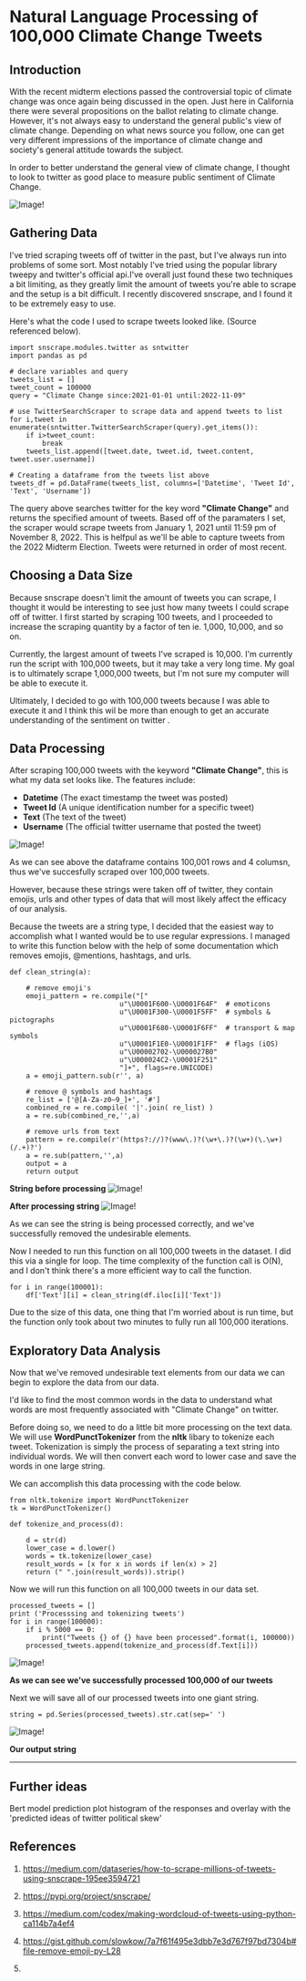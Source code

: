# Natural Language Processing of 100,000 Climate Change Tweets

## Introduction

With the recent midterm elections passed the controversial topic of climate change was once again being discussed in the open. Just here in California there were several propositions on the ballot relating to climate change. However, it's not always easy to understand the general public's view of climate change. Depending on what news source you follow, one can get very different impressions of the importance of climate change and society's general attitude towards the subject. 

In order to better understand the general view of climate change, I thought to look to twitter as good place to measure public sentiment of Climate Change. 

![Image!](Images/image2.jpg)

## Gathering Data

I've tried scraping tweets off of twitter in the past, but I've always run into problems of some sort. Most notably I've tried using the popular library tweepy and twitter's official api.I've overall just found these two techniques a bit limiting, as they greatly limit the amount of tweets you're able to scrape and the setup is a bit difficult. I recently discovered snscrape, and I found it to be extremely easy to use. 

Here's what the code I used to scrape tweets looked like. (Source referenced below).

```
import snscrape.modules.twitter as sntwitter
import pandas as pd

# declare variables and query
tweets_list = []
tweet_count = 100000
query = "Climate Change since:2021-01-01 until:2022-11-09" 

# use TwitterSearchScraper to scrape data and append tweets to list
for i,tweet in enumerate(sntwitter.TwitterSearchScraper(query).get_items()):
    if i>tweet_count:
        break
    tweets_list.append([tweet.date, tweet.id, tweet.content, tweet.user.username])
    
# Creating a dataframe from the tweets list above
tweets_df = pd.DataFrame(tweets_list, columns=['Datetime', 'Tweet Id', 'Text', 'Username'])
```

The query above searches twitter for the key word **"Climate Change"** and returns the specified amount of tweets. Based off of the paramaters I set, the scraper would scrape tweets from January 1, 2021 until 11:59 pm of November 8, 2022. This is helfpul as we'll be able to capture tweets from the 2022 Midterm Election. Tweets were returned in order of most recent. 


## Choosing a Data Size
Because snscrape doesn't limit the amount of tweets you can scrape, I thought it would be interesting to see just how many tweets I could scrape off of twitter. I first started by scraping 100 tweets, and I proceeded to increase the scraping quantity by a factor of ten ie. 1,000, 10,000, and so on. 

Currently, the largest amount of tweets I've scraped is 10,000. I'm currently run the script with 100,000 tweets, but it may take a very long time. My goal is to ultimately scrape 1,000,000 tweets, but I'm not sure my computer will be able to execute it.

Ultimately, I decided to go with 100,000 tweets because I was able to execute it and I think this wil be more than enough to get an accurate understanding of the sentiment on twitter .


## Data Processing

After scraping 100,000 tweets with the keyword **"Climate Change"**, this is what my data set looks like. The features include:
- **Datetime** (The exact timestamp the tweet was posted)
- **Tweet Id** (A unique identification number for a specific tweet)
- **Text** (The text of the tweet)
- **Username** (The official twitter username that posted the tweet)

![Image!](Images/image3.png)

As we can see above the dataframe contains 100,001 rows and 4 columsn, thus we've succesfully scraped over 100,000 tweets. 

However, because these strings were taken off of twitter, they contain emojis, urls and other types of data that will most likely affect the efficacy of our analysis. 

Because the tweets are a string type, I decided that the easiest way to accomplish what I wanted would be to use regular expressions. I managed to write this function below with the help of some documentation which removes emojis, @mentions, hashtags, and urls. 


```
def clean_string(a):
    
    # remove emoji's
    emoji_pattern = re.compile("["
                           u"\U0001F600-\U0001F64F"  # emoticons
                           u"\U0001F300-\U0001F5FF"  # symbols & pictographs
                           u"\U0001F680-\U0001F6FF"  # transport & map symbols
                           u"\U0001F1E0-\U0001F1FF"  # flags (iOS)
                           u"\U00002702-\U000027B0"
                           u"\U000024C2-\U0001F251"
                           "]+", flags=re.UNICODE)
    a = emoji_pattern.sub(r'', a)

    # remove @ symbols and hashtags
    re_list = ['@[A-Za-z0–9_]+', '#']
    combined_re = re.compile( '|'.join( re_list) )
    a = re.sub(combined_re,'',a)

    # remove urls from text
    pattern = re.compile(r'(https?://)?(www\.)?(\w+\.)?(\w+)(\.\w+)(/.+)?')
    a = re.sub(pattern,'',a)
    output = a
    return output

```

**String before processing**
![Image!](Images/image4.png)

**After processing string**
![Image!](Images/image5.png)

As we can see the string is being processed correctly, and we've successfully removed the undesirable elements. 

Now I needed to run this function on all 100,000 tweets in the dataset. I did this via a single for loop. The time complexity of the function call is O(N), and I don't think there's a more efficient way to call the function. 

```
for i in range(100001):
    df['Text'][i] = clean_string(df.iloc[i]['Text'])
```

Due to the size of this data, one thing that I'm worried about is run time, but the function only took about two minutes to fully run all 100,000 iterations. 

## Exploratory Data Analysis

Now that we've removed undesirable text elements from our data we can begin to explore the data from our data. 

I'd like to find the most common words in the data to understand what words are most frequently associated with "Climate Change" on twitter. 

Before doing so, we need to do a little bit more processing on the text data. We will use  **WordPunctTokenizer** from the **nltk** libary to tokenize each tweet. Tokenization is simply the process of separating a text string into individual words. We will then convert each word to lower case and save the words in one large string. 

We can accomplish this data processing with the code below. 

```
from nltk.tokenize import WordPunctTokenizer
tk = WordPunctTokenizer()

def tokenize_and_process(d):
    
    d = str(d)
    lower_case = d.lower()
    words = tk.tokenize(lower_case)
    result_words = [x for x in words if len(x) > 2]
    return (" ".join(result_words)).strip()

```
Now we will run this function on all 100,000 tweets in our data set. 


```
processed_tweets = []
print ('Processsing and tokenizing tweets')
for i in range(100000):
    if i % 5000 == 0:
        print("Tweets {} of {} have been processed".format(i, 100000))
    processed_tweets.append(tokenize_and_process(df.Text[i]))
```

![Image!](Images/image6.png)

**As we can see we've successfully processed 100,000 of our tweets**

Next we will save all of our processed tweets into one giant string. 

```
string = pd.Series(processed_tweets).str.cat(sep=' ')
```
![Image!](Images/image7.png)

**Our output string**


---------------------------------------------------


## Further ideas

Bert model prediction
plot histogram of the responses and overlay with the 'predicted ideas of twitter political skew'

## References

1. https://medium.com/dataseries/how-to-scrape-millions-of-tweets-using-snscrape-195ee3594721

2. https://pypi.org/project/snscrape/

3. https://medium.com/codex/making-wordcloud-of-tweets-using-python-ca114b7a4ef4

4. https://gist.github.com/slowkow/7a7f61f495e3dbb7e3d767f97bd7304b#file-remove-emoji-py-L28

5. 
